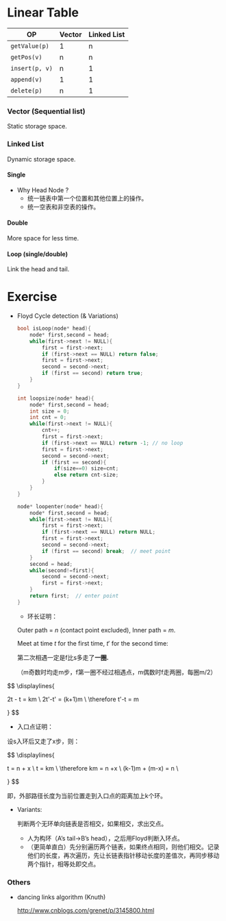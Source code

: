 # Linear Table

| OP             | Vector | Linked List |
| -------------- | ------ | ----------- |
| `getValue(p)`  | 1      | n           |
| `getPos(v)`    | n      | n           |
| `insert(p, v)` | n      | 1           |
| `append(v)`    | 1      | 1           |
| `delete(p)`    | n      | 1           |

### Vector (Sequential list)

Static storage space.

### Linked List

Dynamic storage space.

#### Single

* Why Head Node ?
  * 统一链表中第一个位置和其他位置上的操作。
  * 统一空表和非空表的操作。

#### Double

More space for less time.

#### Loop (single/double)

Link the head and tail.


# Exercise

* Floyd Cycle detection (& Variations)

  ```c++
  bool isLoop(node* head){
      node* first,second = head;
      while(first->next != NULL){
          first = first->next;
          if (first->next == NULL) return false;
          first = first->next;
          second = second->next;
          if (first == second) return true;
      }
  }
  
  int loopsize(node* head){
      node* first,second = head;
      int size = 0;
      int cnt = 0;
      while(first->next != NULL){
          cnt++;
          first = first->next;
          if (first->next == NULL) return -1; // no loop
          first = first->next;
          second = second->next;
          if (first == second){
              if(size==0) size=cnt;
              else return cnt-size;
          }
      }
  }
  
  node* loopenter(node* head){
      node* first,second = head;
      while(first->next != NULL){
          first = first->next;
          if (first->next == NULL) return NULL;
          first = first->next;
          second = second->next;
          if (first == second) break;  // meet point
      }
      second = head;
      while(second!=first){  
          second = second->next;
          first = first->next;
      } 
      return first;  // enter point
  }
  ```

  * 环长证明：

  Outer path = $n$ (contact point excluded), Inner path = $m$. 

  Meet at time $t$ for the first time, $t'$ for the second time:

  第二次相遇一定是f比s多走了**一圈.**

  （m奇数时均走m步，f第一圈不经过相遇点，m偶数时f走两圈，每圈m/2）
  

$$
\displaylines{

  2t - t = km \\
  2t'-t' = (k+1)m \\
  \therefore t'-t = m
  
}
$$


  * 入口点证明：

  设s入环后又走了x步，则：
  

$$
\displaylines{

  t = n + x \\
  t = km \\
  \therefore km = n +x \\
  (k-1)m + (m-x) = n \\
  
}
$$


  即，外部路径长度为当前位置走到入口点的距离加上k个环。


* Variants:

  判断两个无环单向链表是否相交，如果相交，求出交点。

  * 人为构环（A’s tail->B’s head），之后用Floyd判断入环点。
  * （更简单直白）先分别遍历两个链表，如果终点相同，则他们相交。记录他们的长度，再次遍历，先让长链表指针移动长度的差值次，再同步移动两个指针，相等处即交点。


### Others

- dancing links algorithm (Knuth)

  http://www.cnblogs.com/grenet/p/3145800.html

